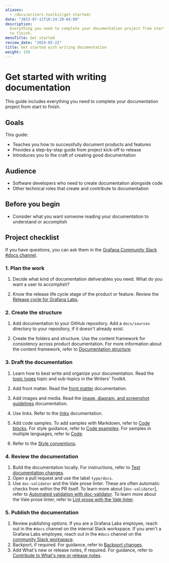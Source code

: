 ```yaml
---
aliases:
  - /docs/writers-toolkit/get-started/
date: "2023-07-11T10:24:20-04:00"
description:
  Everything you need to complete your documentation project from start
  to finish.
menuTitle: Get started
review_date: "2024-05-22"
title: Get started with writing documentation
weight: 150
---
```


# Get started with writing documentation

This guide includes everything you need to complete your documentation project from start to finish.

## Goals

This guide:

- Teaches you how to successfully document products and features
- Provides a step-by-step guide from project kick-off to release
- Introduces you to the craft of creating good documentation

## Audience

- Software developers who need to create documentation alongside code
- Other technical roles that create and contribute to documentation

## Before you begin

- Consider what you want someone reading your documentation to understand or accomplish

## Project checklist

If you have questions, you can ask them in the [Grafana Community Slack #docs channel](https://grafana.slack.com/archives/CNCRV74GP).

### 1. Plan the work

1. Decide what kind of documentation deliverables you need.
   What do you want a user to accomplish?

1. Know the release life cycle stage of the product or feature.
   Review the [Release cycle for Grafana Labs](https://grafana.com/docs/release-life-cycle/).

### 2. Create the structure

1. Add documentation to your GitHub repository.
   Add a `docs/sources` directory to your repository, if it doesn't already exist.

1. Create the folders and structure.
   Use the content framework for consistency across product documentation.
   For more information about the content framework, refer to [Documentation structure](https://grafana.com/docs/writers-toolkit/structure/).

### 3. Draft the documentation

1. Learn how to best write and organize your documentation.
   Read the [topic types](https://grafana.com/docs/writers-toolkit/structure/topic-types/) topic and sub-topics in the Writers' Toolkit.

1. Add front matter.
   Read the [front matter](https://grafana.com/docs/writers-toolkit/write/front-matter/) documentation.
1. Add images and media.
   Read the [image, diagram, and screenshot guidelines](https://grafana.com/docs/writers-toolkit/write/image-guidelines/) documentation.
1. Use links.
   Refer to the [links](https://grafana.com/docs/writers-toolkit/write/links/) documentation.
1. Add code samples.
   To add samples with Markdown, refer to [Code blocks](https://grafana.com/docs/writers-toolkit/write/markdown-guide/#code-blocks).
   For style guidance, refer to [Code examples](https://grafana.com/docs/writers-toolkit/write/style-guide/write-for-developers/#code-examples).
   For samples in multiple languages, refer to [Code](https://grafana.com/docs/writers-toolkit/write/shortcodes/#code).
1. Refer to the [Style conventions](https://grafana.com/docs/writers-toolkit/write/style-guide/style-conventions/).

### 4. Review the documentation

1. Build the documentation locally.
   For instructions, refer to [Test documentation changes](https://grafana.com/docs/writers-toolkit/review/test-documentation-changes/).
1. Open a pull request and use the label `type/docs`.
1. Use `doc-validator` and the Vale prose linter.
   These are often automatic checks from within the PR itself.
   To learn more about [`doc-validator`], refer to [Automated validation with doc-validator](https://grafana.com/docs/writers-toolkit/review/doc-validator/).
   To learn more about the Vale prose linter, refer to [Lint prose with the Vale linter](https://grafana.com/docs/writers-toolkit/review/lint-prose/).

### 5. Publish the documentation

<!-- vale Grafana.Timeless = NO -->

1. Review publishing options.
   If you are a Grafana Labs employee, reach out in the `#docs` channel on the internal Slack workspace.
   If you aren't a Grafana Labs employee, reach out in the `#docs` channel on the [community Slack workspace](https://grafana.slack.com/archives/CNCRV74GP).
1. Backport, if required.
   For guidance, refer to [Backport changes](https://grafana.com/docs/writers-toolkit/review/backport-changes/).
1. Add What's new or release notes, if required.
   For guidance, refer to [Contribute to What's new or release notes](https://grafana.com/docs/writers-toolkit/contribute/release-notes/).

<!-- vale Grafana.Timeless = YES -->
